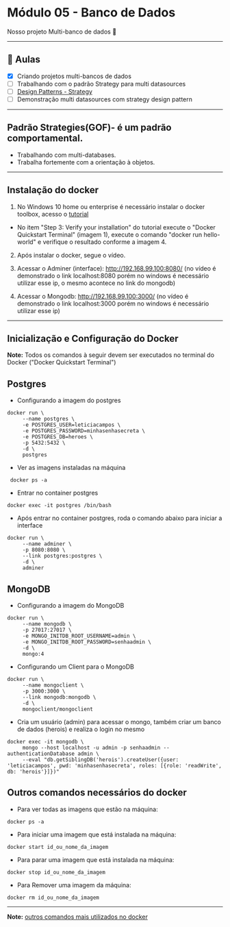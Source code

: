 # Módulo 05 - Banco de Dados
Nosso projeto Multi-banco de dados 🚀

****

## 🤯 Aulas

- [x] Criando projetos multi-bancos de dados
- [ ] Trabalhando com o padrão Strategy para multi datasources
- [ ] [Design Patterns - Strategy](#padrao-strategies)
- [ ] Demonstração multi datasources com strategy design pattern

****
<div id="padrao-strategies">

## Padrão Strategies(GOF)- é um padrão comportamental.

- Trabalhando com multi-databases.
- Trabalha fortemente com a orientação à objetos.


**** 

## Instalação do docker

1. No Windows 10 home ou enterprise é necessário instalar o docker toolbox, acesso o [tutorial](https://docs.docker.com/toolbox/toolbox_install_windows/)

- No item "Step 3: Verify your installation" do tutorial execute o "Docker Quickstart Terminal" (imagem 1), execute o comando "docker run hello-world" e verifique o resultado conforme a imagem 4.

2. Após instalar o docker, segue o vídeo.

3. Acessar o Adminer (interface): http://192.168.99.100:8080/ (no vídeo é demonstrado o link localhost:8080 porém no windows é necessário utilizar esse ip, o mesmo acontece no link do mongodb)

4. Acessar o Mongodb: http://192.168.99.100:3000/ (no vídeo é demonstrado o link localhost:3000 porém no windows é necessário utilizar esse ip)

**** 

## Inicialização e Configuração do Docker

<b>Note:</b> Todos os comandos à seguir devem ser executados no terminal do Docker ("Docker Quickstart Terminal")

## Postgres

- Configurando a imagem do postgres

```
docker run \
     --name postgres \
     -e POSTGRES_USER=leticiacampos \
     -e POSTGRES_PASSWORD=minhasenhasecreta \
     -e POSTGRES_DB=heroes \
     -p 5432:5432 \
     -d \
     postgres
```

- Ver as imagens instaladas na máquina

` docker ps -a`

- Entrar no container postgres

`docker exec -it postgres /bin/bash`

- Após entrar no container postgres, roda o comando abaixo para iniciar a interface

```
docker run \
     --name adminer \
     -p 8080:8080 \
     --link postgres:postgres \
     -d \
     adminer
```

## MongoDB

- Configurando a imagem do MongoDB

```
docker run \
     --name mongodb \
     -p 27017:27017 \
     -e MONGO_INITDB_ROOT_USERNAME=admin \
     -e MONGO_INITDB_ROOT_PASSWORD=senhaadmin \
     -d \
     mongo:4
```

- Configurando um Client para o MongoDB

```
docker run \
     --name mongoclient \
     -p 3000:3000 \
     --link mongodb:mongodb \
     -d \
     mongoclient/mongoclient
```

- Cria um usuário (admin) para acessar o mongo, também criar um banco de dados (herois) e realiza o login no mesmo

```
docker exec -it mongodb \
     mongo --host localhost -u admin -p senhaadmin --authenticationDatabase admin \
     --eval "db.getSiblingDB('herois').createUser({user: 'leticiacampos', pwd: 'minhasenhasecreta', roles: [{role: 'readWrite', db: 'herois'}]})"
```

## Outros comandos necessários do docker

- Para ver todas as imagens que estão na máquina:

`docker ps -a`

- Para iniciar uma imagem que está instalada na máquina:

`docker start id_ou_nome_da_imagem`

- Para parar uma imagem que está instalada na máquina:

`docker stop id_ou_nome_da_imagem`

- Para Remover uma imagem da máquina:

`docker rm id_ou_nome_da_imagem`

****

<b>Note:</b> [outros comandos mais utilizados no docker](https://woliveiras.com.br/posts/comandos-mais-utilizados-no-docker/#Comoeuseiquaisasimagensdisponveisnomeurepositriolocal)
